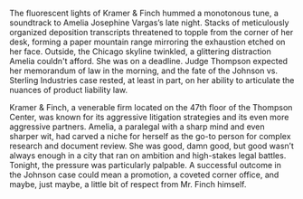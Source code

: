 The fluorescent lights of Kramer & Finch hummed a monotonous tune, a soundtrack to Amelia Josephine Vargas’s late night. Stacks of meticulously organized deposition transcripts threatened to topple from the corner of her desk, forming a paper mountain range mirroring the exhaustion etched on her face. Outside, the Chicago skyline twinkled, a glittering distraction Amelia couldn't afford. She was on a deadline. Judge Thompson expected her memorandum of law in the morning, and the fate of the Johnson vs. Sterling Industries case rested, at least in part, on her ability to articulate the nuances of product liability law.

Kramer & Finch, a venerable firm located on the 47th floor of the Thompson Center, was known for its aggressive litigation strategies and its even more aggressive partners. Amelia, a paralegal with a sharp mind and even sharper wit, had carved a niche for herself as the go-to person for complex research and document review. She was good, damn good, but good wasn’t always enough in a city that ran on ambition and high-stakes legal battles. Tonight, the pressure was particularly palpable. A successful outcome in the Johnson case could mean a promotion, a coveted corner office, and maybe, just maybe, a little bit of respect from Mr. Finch himself.
